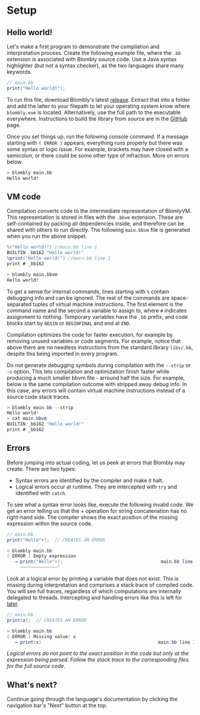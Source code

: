 # Setup

## Hello world!

Let's make a first program to demonstrate the compilation and interpretation process. Create the following example file, where the `.bb` extension is associated with Blombly source code. 
Use a Java syntax highlighter (but not a syntax checker), as the two languages share many keywords.


```java
// main.bb
print("Hello world!");
```

To run this file, download Blombly's latest [release](https://github.com/maniospas/Blombly/releases/latest). Extract that into a folder
and add the latter to your filepath to let your operating system know where `blombly.exe` is located. Alternatively,
use the full path to the executable everywhere. Instructions to build the library from source are in the
[GitHub](https://github.com/maniospas/Blombly) page.


Once you set things up, run the following console command. 
If a message starting with `( ERROR )` appears, everything runs properly but there was some syntax or logic issue.
For example, brackets may have closed with a semicolon, or there could be some other type of infraction. More on errors below.

```bash
> blombly main.bb
Hello world!
```



## VM code

Compilation converts code to the intermediate representation of BlomlyVM. 
This representation is stored in files with the `.bbvm` extension.
These are self-contained by packing all dependencies inside, 
and therefore can be shared with others to run directly. 
The following `main.bbvm` file is generated when you run the above snippet.

```java
%("Hello world!") //main.bb line 1
BUILTIN _bb162 "Hello world!"
%print("Hello world!") //main.bb line 1
print # _bb162
```

```bash
> blombly main.bbvm
Hello world!
```

To get a sense for internal commands, lines starting with `%` contain
debugging info and can be ignored. The rest of the commands are space-separated 
tuples of virtual machine instructions. The first element is the command name and the
second a variable to assign to, where `#` indicates
assignment to nothing. Temporary variables have the `_bb` prefix,
and code blocks start by `BEGIN` or `BEGINFINAL` and end at `END`.

Compilation optimizes the code for faster execution,
for example by removing unused variables or code segments.
For example, notice that above there are no needless instructions
from the standard library `libs/.bb`, despite this being
imported in every program.

Do not generate debugging symbols during compilation with the `--strip` or `-s` option.
This lets compilation and optimization finish faster while producing a much smaller bbvm file - arround 
half the size. For example, below is the same compilation outcome
with stripped away debug info. In this case, any errors will contain virtual machine instructions
instead of a source code stack traces.

```java
> blombly main.bb --strip
Hello world!
> cat main.bbvm
BUILTIN _bb162 "Hello world!"
print # _bb162
```


## Errors

Before jumping into actual coding, let us peek at errors that Blombly may create. There are two types:

- Syntax errors are identified by the compiler and make it halt.
- Logical errors occur at runtime. They are intercepted with `try` and identified with `catch`.

To see what a syntax error looks like, execute the following invalid code.
We get an error telling us that the + operation for string concatenation has no right-hand side. 
The compiler shows the exact position of the missing expression within the source code.

```java
// main.bb
print("Hello"+);  // CREATES AN ERROR
```

```java
> blombly main.bb
( ERROR ) Empty expression
   → print("Hello"+);                                     main.bb line 1
     ~~~~~~~~~~~~~~^
```

Look at a logical error by printing a variable that does not exist.
This is missing during interpretation and comprises a stack trace of compiled code. 
You will see full traces, regardless of which computations are internally delegated to threads.
Intercepting and handling errors like this is left for [later](advanced/signals.md).


```java
// main.bb
print(x);  // CREATES AN ERROR
```

```java
> blombly main.bb
( ERROR ) Missing value: x
   → print(x)                                            main.bb line 2
```

*Logical errors do not point to the exact position in the code but only at the
expression being parsed. Follow the stack trace to the corresponding files for 
the full source code.*

## What's next?

Continue going through the language's documentation by clicking the navigation bar's "Next" button at the top.